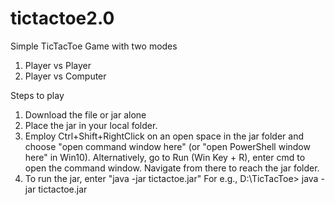 # tictactoe2.0
Simple TicTacToe Game with two modes
  1. Player vs Player
  2. Player vs Computer

Steps to play
1. Download the file or jar alone
2. Place the jar in your local folder.
3. Employ Ctrl+Shift+RightClick on an open space in the jar folder and choose "open command window here" (or "open PowerShell window here" in Win10).
   Alternatively, go to Run (Win Key + R), enter cmd to open the command window. Navigate from there to reach the jar folder.
4. To run the jar, enter "java -jar tictactoe.jar"
   For e.g., D:\TicTacToe> java -jar tictactoe.jar
